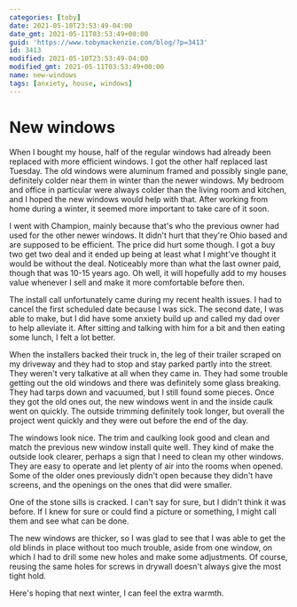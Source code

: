 ```yaml
---
categories: [toby]
date: 2021-05-10T23:53:49-04:00
date_gmt: 2021-05-11T03:53:49+00:00
guid: 'https://www.tobymackenzie.com/blog/?p=3413'
id: 3413
modified: 2021-05-10T23:53:49-04:00
modified_gmt: 2021-05-11T03:53:49+00:00
name: new-windows
tags: [anxiety, house, windows]
---
```


New windows
===========

When I bought my house, half of the regular windows had already been replaced with more efficient windows.  I got the other half replaced last Tuesday.<!--more-->  The old windows were aluminum framed and possibly single pane, definitely colder near them in winter than the newer windows.  My bedroom and office in particular were always colder than the living room and kitchen, and I hoped the new windows would help with that.  After working from home during a winter, it seemed more important to take care of it soon.

I went with Champion, mainly because that's who the previous owner had used for the other newer windows.  It didn't hurt that they're Ohio based and are supposed to be efficient.  The price did hurt some though.  I got a buy two get two deal and it ended up being at least what I might've thought it would be without the deal.  Noticeably more than what the last owner paid, though that was 10-15 years ago.  Oh well, it will hopefully add to my houses value whenever I sell and make it more comfortable before then.

The install call unfortunately came during my recent health issues.  I had to cancel the first scheduled date because I was sick.  The second date, I was able to make, but I did have some anxiety build up and called my dad over to help alleviate it.  After sitting and talking with him for a bit and then eating some lunch, I felt a lot better.

When the installers backed their truck in, the leg of their trailer scraped on my driveway and they had to stop and stay parked partly into the street.  They weren't very talkative at all when they came in.  They had some trouble getting out the old windows and there was definitely some glass breaking.  They had tarps down and vacuumed, but I still found some pieces.  Once they got the old ones out, the new windows went in and the inside caulk went on quickly.  The outside trimming definitely took longer, but overall the project went quickly and they were out before the end of the day.

The windows look nice.  The trim and caulking look good and clean and match the previous new window install quite well.  They kind of make the outside look clearer, perhaps a sign that I need to clean my other windows.  They are easy to operate and let plenty of air into the rooms when opened.  Some of the older ones previously didn't open because they didn't have screens, and the openings on the ones that did were smaller.

One of the stone sills is cracked.  I can't say for sure, but I didn't think it was before.  If I knew for sure or could find a picture or something, I might call them and see what can be done.

The new windows are thicker, so I was glad to see that I was able to get the old blinds in place without too much trouble, aside from one window, on which I had to drill some new holes and make some adjustments.  Of course, reusing the same holes for screws in drywall doesn't always give the most tight hold.

Here's hoping that next winter, I can feel the extra warmth.
